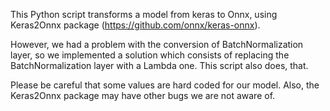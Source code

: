 This Python script transforms a model from keras to Onnx, using Keras2Onnx package (https://github.com/onnx/keras-onnx).

However, we had a problem with the conversion of BatchNormalization layer, so we implemented a solution which consists of replacing the BatchNormalization layer with a Lambda one. This script also does, that.

Please be careful that some values are hard coded for our model. Also, the Keras2Onnx package may have other bugs we are not aware of.